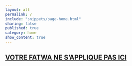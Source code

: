 ```yaml
---
layout: alt
permalink: /
include: "snippets/page-home.html"
sharing: false
published: true
category: home
show_content: true
---
```

## [VOTRE FATWA NE S’APPLIQUE PAS ICI](/en-francais/)
